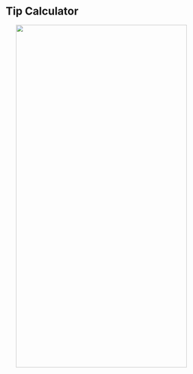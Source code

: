 # Tip Calculator

<p align="center">
  <img width="450" height="900" src="https://user-images.githubusercontent.com/41933169/153799850-17985970-88ed-41bd-8a63-fab2ec703a79.png">
</p>
